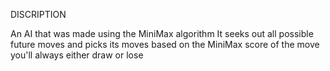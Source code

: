 DISCRIPTION

An AI that was made using the MiniMax algorithm
It seeks out all possible future moves and picks its moves based on the MiniMax score of the move
you'll always either draw or lose
